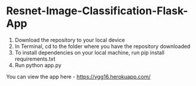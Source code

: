 # Resnet-Image-Classification-Flask-App

1) Download the repository to your local device 
2) In Terminal, cd to the folder where you have the repository downloaded
3) To install dependencies on your local machine, run pip install requirements.txt
4) Run python app.py


You can view the app here - https://vgg16.herokuapp.com/ 
